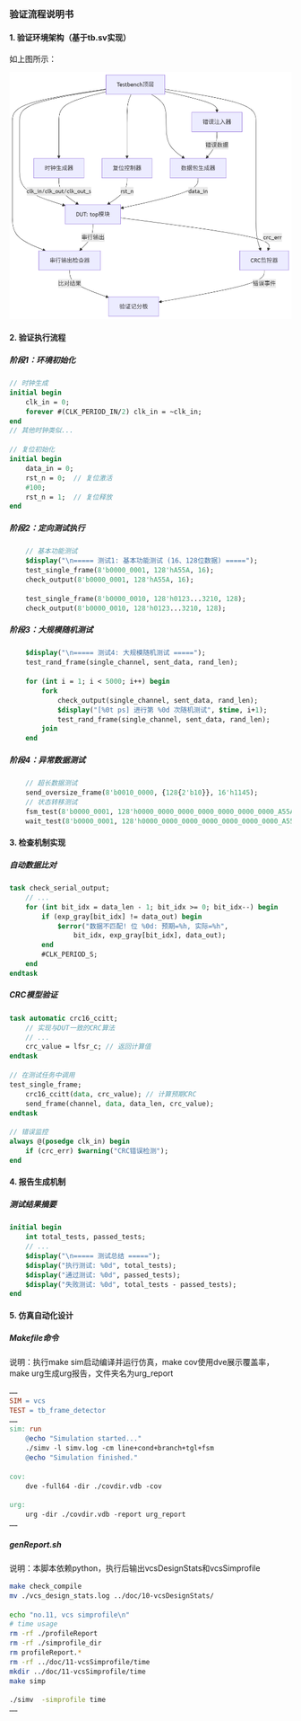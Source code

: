 ### 验证流程说明书

#### 1. 验证环境架构（基于tb.sv实现）

如上图所示：

![mermaid-diagram.png](mermaid-diagram.png)

#### 2. 验证执行流程

##### 阶段1：环境初始化
```systemverilog
// 时钟生成
initial begin
    clk_in = 0;
    forever #(CLK_PERIOD_IN/2) clk_in = ~clk_in;
end
// 其他时钟类似...

// 复位初始化
initial begin
    data_in = 0;
    rst_n = 0;  // 复位激活
    #100;
    rst_n = 1;  // 复位释放
end
```

##### 阶段2：定向测试执行
```systemverilog
    // 基本功能测试
    $display("\n===== 测试1: 基本功能测试 (16、128位数据) =====");
    test_single_frame(8'b0000_0001, 128'hA55A, 16);
    check_output(8'b0000_0001, 128'hA55A, 16);
    
    test_single_frame(8'b0000_0010, 128'h0123...3210, 128);
    check_output(8'b0000_0010, 128'h0123...3210, 128);
```

##### 阶段3：大规模随机测试
```systemverilog
    $display("\n===== 测试4: 大规模随机测试 =====");
    test_rand_frame(single_channel, sent_data, rand_len);
    
    for (int i = 1; i < 5000; i++) begin
        fork
            check_output(single_channel, sent_data, rand_len);
            $display("[%0t ps] 进行第 %0d 次随机测试", $time, i+1);
            test_rand_frame(single_channel, sent_data, rand_len);
        join
    end 
```

##### 阶段4：异常数据测试
```systemverilog
    // 超长数据测试
    send_oversize_frame(8'b0010_0000, {128{2'b10}}, 16'h1145);
    // 状态转移测试
    fsm_test(8'b0000_0001, 128'h0000_0000_0000_0000_0000_0000_0000_A55A, 16, 16'h1934); 
    wait_test(8'b0000_0001, 128'h0000_0000_0000_0000_0000_0000_0000_A55A, 16, 16'h1934); 
```

#### 3. 检查机制实现

##### 自动数据比对
```systemverilog
task check_serial_output;
    // ...
    for (int bit_idx = data_len - 1; bit_idx >= 0; bit_idx--) begin
        if (exp_gray[bit_idx] != data_out) begin
            $error("数据不匹配! 位 %0d: 预期=%h, 实际=%h", 
                bit_idx, exp_gray[bit_idx], data_out);
        end
        #CLK_PERIOD_S;
    end
endtask
```

##### CRC模型验证
```systemverilog
task automatic crc16_ccitt;
    // 实现与DUT一致的CRC算法
    // ...
    crc_value = lfsr_c; // 返回计算值
endtask

// 在测试任务中调用
test_single_frame;
    crc16_ccitt(data, crc_value); // 计算预期CRC
    send_frame(channel, data, data_len, crc_value);
endtask

// 错误监控
always @(posedge clk_in) begin
    if (crc_err) $warning("CRC错误检测");
end
```


#### 4. 报告生成机制

##### 测试结果摘要
```systemverilog
initial begin
    int total_tests, passed_tests;
    // ...
    $display("\n===== 测试总结 =====");
    $display("执行测试: %0d", total_tests);
    $display("通过测试: %0d", passed_tests);
    $display("失败测试: %0d", total_tests - passed_tests);
end
```

#### 5. 仿真自动化设计

##### Makefile命令

说明：执行make sim启动编译并运行仿真，make cov使用dve展示覆盖率，make urg生成urg报告，文件夹名为urg_report
```makefile
……
SIM = vcs
TEST = tb_frame_detector
……
sim: run
	@echo "Simulation started..."
	./simv -l simv.log -cm line+cond+branch+tgl+fsm
	@echo "Simulation finished."

cov: 
	dve -full64 -dir ./covdir.vdb -cov

urg:
	urg -dir ./covdir.vdb -report urg_report
……
```

##### genReport.sh

说明：本脚本依赖python，执行后输出vcsDesignStats和vcsSimprofile
```bash
make check_compile
mv ./vcs_design_stats.log ../doc/10-vcsDesignStats/

echo "no.11, vcs simprofile\n"
# time usage
rm -rf ./profileReport
rm -rf ./simprofile_dir
rm profileReport.*
rm -rf ../doc/11-vcsSimprofile/time
mkdir ../doc/11-vcsSimprofile/time
make simp

./simv  -simprofile time
……
```
